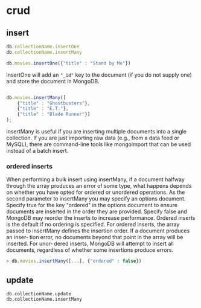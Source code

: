 # crud

## insert

```js
db.collectionName.insertOne
db.collectionName.insertMany
```

```js
db.movies.insertOne({"title" : "Stand by Me"})
```

insertOne will add an `"_id"` key to the document (if you do not supply one) and store the document in MongoDB.  

```js

db.movies.insertMany([
	{"title" : "Ghostbusters"},
 	{"title" : "E.T."},
 	{"title" : "Blade Runner"}]
);
```

insertMany is useful if you are inserting multiple documents into a single collection. If you are just importing raw data (e.g., from a data feed or MySQL), there are command-line tools like mongoimport that can be used instead of a batch insert.

### ordered inserts

When performing a bulk insert using insertMany, if a document halfway through the array produces an error of some type, what happens depends on whether you have opted for ordered or unordered operations. As the second parameter to insertMany you may specify an options document. Specify true for the key "ordered" in the options document to ensure documents are inserted in the order they are provided. Specify false and MongoDB may reorder the inserts to increase performance. Ordered inserts is the default if no ordering is specified. For ordered inserts, the array passed to insertMany defines the insertion order. If a document produces an inser‐ tion error, no documents beyond that point in the array will be inserted. For unor‐ dered inserts, MongoDB will attempt to insert all documents, regardless of whether some insertions produce errors.


```js
> db.movies.insertMany([...], {"ordered" : false})
```


## update

```
db.collectionName.update
db.collectionName.insertMany
```


